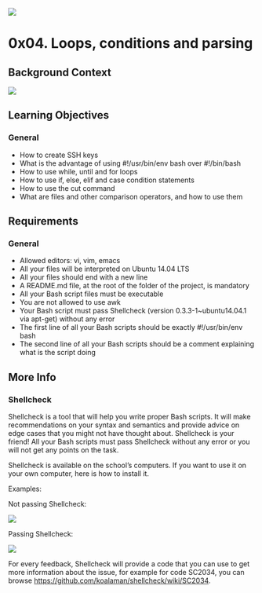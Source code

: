 ![](https://www.holbertonschool.com/holberton-logo.png)

# 0x04. Loops, conditions and parsing

## Background Context

<a href="https://www.youtube.com/watch?v=BC2neyc5GcI&feature=youtu.be">![](https://holbertonintranet.s3.amazonaws.com/uploads/medias/2019/6/b07e3333b1edfb9beed5.png?X-Amz-Algorithm=AWS4-HMAC-SHA256&X-Amz-Credential=AKIARDDGGGOUWMNL5ANN%2F20201022%2Fus-east-1%2Fs3%2Faws4_request&X-Amz-Date=20201022T202641Z&X-Amz-Expires=86400&X-Amz-SignedHeaders=host&X-Amz-Signature=c8ee3e0fb865a8a55608b7ab2cf9b41fe0d8a806eb3211f2740f880dc2235127)</a>

## Learning Objectives

### General
- How to create SSH keys
- What is the advantage of using #!/usr/bin/env bash over #!/bin/bash
- How to use while, until and for loops
- How to use if, else, elif and case condition statements
- How to use the cut command
- What are files and other comparison operators, and how to use them

## Requirements
### General
- Allowed editors: vi, vim, emacs
- All your files will be interpreted on Ubuntu 14.04 LTS
- All your files should end with a new line
- A README.md file, at the root of the folder of the project, is mandatory
- All your Bash script files must be executable
- You are not allowed to use awk
- Your Bash script must pass Shellcheck (version 0.3.3-1~ubuntu14.04.1 via apt-get) without any error
- The first line of all your Bash scripts should be exactly #!/usr/bin/env bash
- The second line of all your Bash scripts should be a comment explaining what is the script doing

## More Info
### Shellcheck
Shellcheck is a tool that will help you write proper Bash scripts. It will make recommendations on your syntax and semantics and provide advice on edge cases that you might not have thought about. Shellcheck is your friend! All your Bash scripts must pass Shellcheck without any error or you will not get any points on the task.

Shellcheck is available on the school’s computers. If you want to use it on your own computer, here is how to install it.

Examples:

Not passing Shellcheck:

![](https://s3.amazonaws.com/intranet-projects-files/holbertonschool-sysadmin_devops/251/Vxotqyj.png)

Passing Shellcheck:

![](https://s3.amazonaws.com/intranet-projects-files/holbertonschool-sysadmin_devops/251/ubHWxDU.png)

For every feedback, Shellcheck will provide a code that you can use to get more information about the issue, for example for code SC2034, you can browse https://github.com/koalaman/shellcheck/wiki/SC2034.